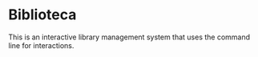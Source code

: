 # Biblioteca

This is an interactive library management system that uses the command line for interactions.
